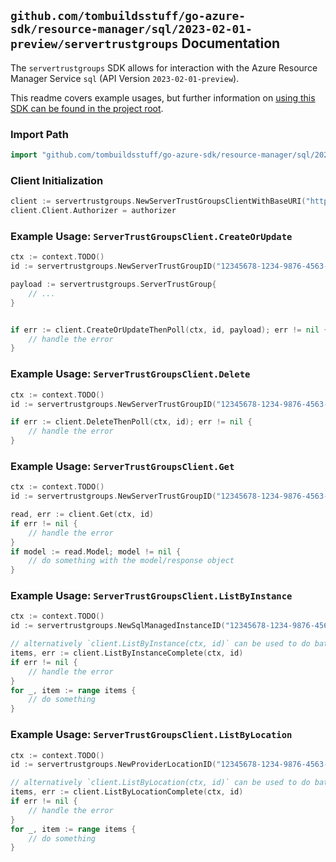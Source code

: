 
## `github.com/tombuildsstuff/go-azure-sdk/resource-manager/sql/2023-02-01-preview/servertrustgroups` Documentation

The `servertrustgroups` SDK allows for interaction with the Azure Resource Manager Service `sql` (API Version `2023-02-01-preview`).

This readme covers example usages, but further information on [using this SDK can be found in the project root](https://github.com/tombuildsstuff/go-azure-sdk/tree/main/docs).

### Import Path

```go
import "github.com/tombuildsstuff/go-azure-sdk/resource-manager/sql/2023-02-01-preview/servertrustgroups"
```


### Client Initialization

```go
client := servertrustgroups.NewServerTrustGroupsClientWithBaseURI("https://management.azure.com")
client.Client.Authorizer = authorizer
```


### Example Usage: `ServerTrustGroupsClient.CreateOrUpdate`

```go
ctx := context.TODO()
id := servertrustgroups.NewServerTrustGroupID("12345678-1234-9876-4563-123456789012", "example-resource-group", "locationValue", "serverTrustGroupValue")

payload := servertrustgroups.ServerTrustGroup{
	// ...
}


if err := client.CreateOrUpdateThenPoll(ctx, id, payload); err != nil {
	// handle the error
}
```


### Example Usage: `ServerTrustGroupsClient.Delete`

```go
ctx := context.TODO()
id := servertrustgroups.NewServerTrustGroupID("12345678-1234-9876-4563-123456789012", "example-resource-group", "locationValue", "serverTrustGroupValue")

if err := client.DeleteThenPoll(ctx, id); err != nil {
	// handle the error
}
```


### Example Usage: `ServerTrustGroupsClient.Get`

```go
ctx := context.TODO()
id := servertrustgroups.NewServerTrustGroupID("12345678-1234-9876-4563-123456789012", "example-resource-group", "locationValue", "serverTrustGroupValue")

read, err := client.Get(ctx, id)
if err != nil {
	// handle the error
}
if model := read.Model; model != nil {
	// do something with the model/response object
}
```


### Example Usage: `ServerTrustGroupsClient.ListByInstance`

```go
ctx := context.TODO()
id := servertrustgroups.NewSqlManagedInstanceID("12345678-1234-9876-4563-123456789012", "example-resource-group", "managedInstanceValue")

// alternatively `client.ListByInstance(ctx, id)` can be used to do batched pagination
items, err := client.ListByInstanceComplete(ctx, id)
if err != nil {
	// handle the error
}
for _, item := range items {
	// do something
}
```


### Example Usage: `ServerTrustGroupsClient.ListByLocation`

```go
ctx := context.TODO()
id := servertrustgroups.NewProviderLocationID("12345678-1234-9876-4563-123456789012", "example-resource-group", "locationValue")

// alternatively `client.ListByLocation(ctx, id)` can be used to do batched pagination
items, err := client.ListByLocationComplete(ctx, id)
if err != nil {
	// handle the error
}
for _, item := range items {
	// do something
}
```
